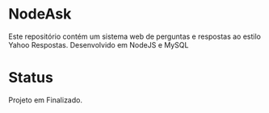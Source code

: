 # NodeAsk
Este repositório contém um sistema web de perguntas e respostas ao estilo Yahoo Respostas. Desenvolvido em NodeJS e MySQL

# Status
Projeto em Finalizado.
